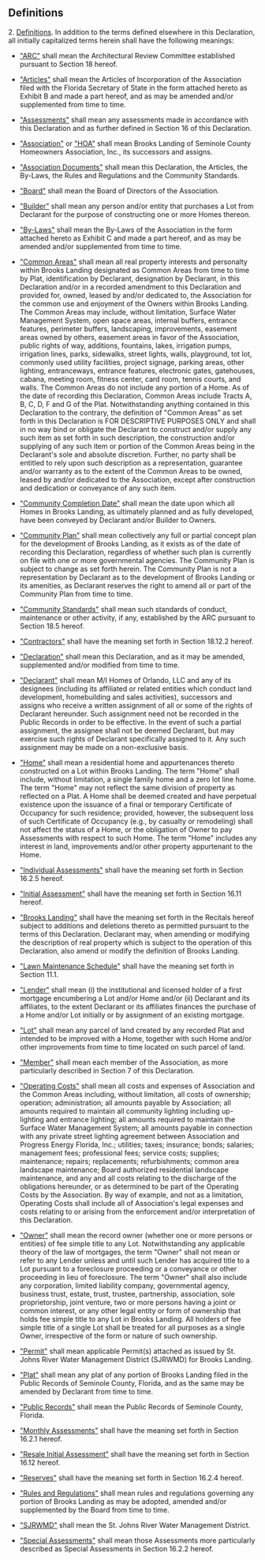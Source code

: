## Definitions

2\. <u>Definitions</u>. In addition to the terms defined elsewhere in this Declaration, all initially capitalized terms herein shall have the following meanings:

- <u>"ARC"</u> shall mean the Architectural Review Committee established pursuant to Section 18 hereof.

- <u>"Articles"</u> shall mean the Articles of Incorporation of the Association filed with the Florida Secretary of State in the form attached hereto as Exhibit B and made a part hereof, and as may be amended and/or supplemented from time to time.

- <u>"Assessments"</u> shall mean any assessments made in accordance with this Declaration and as further defined in Section 16 of this Declaration.

- <u>"Association"</u> or <u>"HOA"</u> shall mean Brooks Landing of Seminole County Homeowners Association, Inc., its successors and assigns.

- <u>"Association Documents"</u> shall mean this Declaration, the Articles, the By-Laws, the Rules and Regulations and the Community Standards.

- <u>"Board"</u> shall mean the Board of Directors of the Association.

- <u>"Builder"</u> shall mean any person and/or entity that purchases a Lot from Declarant for the purpose of constructing one or more Homes thereon.

- <u>"By-Laws"</u> shall mean the By-Laws of the Association in the form attached hereto as Exhibit C and made a part hereof, and as may be amended and/or supplemented from time to time.

- <u>"Common Areas"</u> shall mean all real property interests and personalty within Brooks Landing designated as Common Areas from time to time by Plat, identification by Declarant, designation by Declarant, in this Declaration and/or in a recorded amendment to this Declaration and provided for, owned, leased by and/or dedicated to, the Association for the common use and enjoyment of the Owners within Brooks Landing. The Common Areas may include, without limitation, Surface Water Management System, open space areas, internal buffers, entrance features, perimeter buffers, landscaping, improvements, easement areas owned by others, easement areas in favor of the Association, public rights of way, additions, fountains, lakes, irrigation pumps, irrigation lines, parks, sidewalks, street lights, walls, playground, tot lot, commonly used utility facilities, project signage, parking areas, other lighting, entranceways, entrance features, electronic gates, gatehouses, cabana, meeting room, fitness center, card room, tennis courts, and walls. The Common Areas do not include any portion of a Home. As of the date of recording this Declaration, Common Areas include Tracts A, B, C, D, F and G of the Plat. Notwithstanding anything contained in this Declaration to the contrary, the definition of "Common Areas" as set forth in this Declaration is FOR DESCRIPTIVE PURPOSES ONLY and shall in no way bind or obligate the Declarant to construct and/or supply any such item as set forth in such description, the construction and/or supplying of any such item or portion of the Common Areas being in the Declarant's sole and absolute discretion. Further, no party shall be entitled to rely upon such description as a representation, guarantee and/or warranty as to the extent of the Common Areas to be owned, leased by and/or dedicated to the Association, except after construction and dedication or conveyance of any such item.

- <u>"Community Completion Date"</u> shall mean the date upon which all Homes in Brooks Landing, as ultimately planned and as fully developed, have been conveyed by Declarant and/or Builder to Owners.

- <u>"Community Plan"</u> shall mean collectively any full or partial concept plan for the development of Brooks Landing, as it exists as of the date of recording this Declaration, regardless of whether such plan is currently on file with one or more governmental agencies. The Community Plan is subject to change as set forth herein. The Community Plan is not a representation by Declarant as to the development of Brooks Landing or its amenities, as Declarant reserves the right to amend all or part of the Community Plan from time to time.

- <u>"Community Standards"</u> shall mean such standards of conduct, maintenance or other activity, if any, established by the ARC pursuant to Section 18.5 hereof.

- <u>"Contractors"</u> shall have the meaning set forth in Section 18.12.2 hereof.

- <u>"Declaration"</u> shall mean this Declaration, and as it may be amended, supplemented and/or modified from time to time.

- <u>"Declarant"</u> shall mean M/I Homes of Orlando, LLC and any of its designees (including its affiliated or related entities which conduct land development, homebuilding and sales activities), successors and assigns who receive a written assignment of all or some of the rights of Declarant hereunder. Such assignment need not be recorded in the Public Records in order to be effective. In the event of such a partial assignment, the assignee shall not be deemed Declarant, but may exercise such rights of Declarant specifically assigned to it. Any such assignment may be made on a non-exclusive basis.

- <u>"Home"</u> shall mean a residential home and appurtenances thereto constructed on a Lot within Brooks Landing. The term "Home" shall include, without limitation, a single family home and a zero lot line home. The term "Home" may not reflect the same division of property as reflected on a Plat. A Home shall be deemed created and have perpetual existence upon the issuance of a final or temporary Certificate of Occupancy for such residence; provided, however, the subsequent loss of such Certificate of Occupancy (e.g., by casualty or remodeling) shall not affect the status of a Home, or the obligation of Owner to pay Assessments with respect to such Home. The term "Home" includes any interest in land, improvements and/or other property appurtenant to the Home.

- <u>"Individual Assessments"</u> shall have the meaning set forth in Section 16.2.5 hereof.

- <u>"Initial Assessment"</u> shall have the meaning set forth in Section 16.11 hereof.

- <u>"Brooks Landing"</u> shall have the meaning set forth in the Recitals hereof subject to additions and deletions thereto as permitted pursuant to the terms of this Declaration. Declarant may, when amending or modifying the description of real property which is subject to the operation of this Declaration, also amend or modify the definition of Brooks Landing.

- <u>"Lawn Maintenance Schedule"</u> shall have the meaning set forth in Section 11.1.

- <u>"Lender"</u> shall mean (i) the institutional and licensed holder of a first mortgage encumbering a Lot and/or Home and/or (ii) Declarant and its affiliates, to the extent Declarant or its affiliates finances the purchase of a Home and/or Lot initially or by assignment of an existing mortgage.

- <u>"Lot"</u> shall mean any parcel of land created by any recorded Plat and intended to be improved with a Home, together with such Home and/or other improvements from time to time located on such parcel of land.

- <u>"Member"</u> shall mean each member of the Association, as more particularly described in Section 7 of this Declaration.

- <u>"Operating Costs"</u> shall mean all costs and expenses of Association and the Common Areas including, without limitation, all costs of ownership; operation; administration; all amounts payable by Association; all amounts required to maintain all community lighting including up-lighting and entrance lighting; all amounts required to maintain the Surface Water Management System; all amounts payable in connection with any private street lighting agreement between Association and Progress Energy Florida, Inc.; utilities; taxes; insurance; bonds; salaries; management fees; professional fees; service costs; supplies; maintenance; repairs; replacements; refurbishments; common area landscape maintenance; Board authorized residential landscape maintenance, and any and all costs relating to the discharge of the obligations hereunder, or as determined to be part of the Operating Costs by the Association. By way of example, and not as a limitation, Operating Costs shall include all of Association's legal expenses and costs relating to or arising from the enforcement and/or interpretation of this Declaration.

- <u>"Owner"</u> shall mean the record owner (whether one or more persons or entities) of fee simple title to any Lot. Notwithstanding any applicable theory of the law of mortgages, the term "Owner" shall not mean or refer to any Lender unless and until such Lender has acquired title to a Lot pursuant to a foreclosure proceeding or a conveyance or other proceeding in lieu of foreclosure. The term "Owner" shall also include any corporation, limited liability company, governmental agency, business trust, estate, trust, trustee, partnership, association, sole proprietorship, joint venture, two or more persons having a joint or common interest, or any other legal entity or form of ownership that holds fee simple title to any Lot in Brooks Landing. All holders of fee simple title of a single Lot shall be treated for all purposes as a single Owner, irrespective of the form or nature of such ownership.

- <u>"Permit"</u> shall mean applicable Permit(s) attached as issued by St. Johns River Water Management District (SJRWMD) for Brooks Landing.

- <u>"Plat"</u> shall mean any plat of any portion of Brooks Landing filed in the Public Records of Seminole County, Florida, and as the same may be amended by Declarant from time to time.

- <u>"Public Records"</u> shall mean the Public Records of Seminole County, Florida.

- <u>"Monthly Assessments"</u> shall have the meaning set forth in Section 16.2.1 hereof.

- <u>"Resale Initial Assessment"</u> shall have the meaning set forth in Section 16.12 hereof.

- <u>"Reserves"</u> shall have the meaning set forth in Section 16.2.4 hereof.

- <u>"Rules and Regulations"</u> shall mean rules and regulations governing any portion of Brooks Landing as may be adopted, amended and/or supplemented by the Board from time to time.

- <u>"SJRWMD"</u> shall mean the St. Johns River Water Management District.

- <u>"Special Assessments"</u> shall mean those Assessments more particularly described as Special Assessments in Section 16.2.2 hereof.


